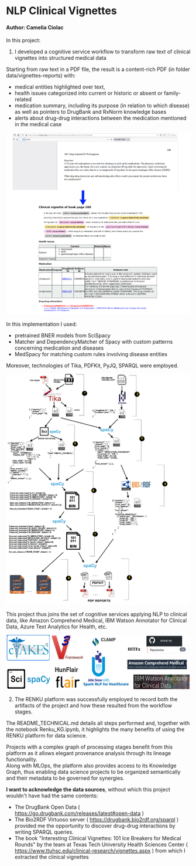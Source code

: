 # NLP Clinical Vignettes 

#### Author: Camelia Ciolac

In this project:

1. I developed a cognitive service workflow to transform raw text of clinical vignettes into structured medical data  

Starting from raw text in a PDF file, the result is a content-rich PDF (in folder data/vignettes-reports) with:  

- medical entities highlighted over text,   
- health issues categorized into current or historic or absent or family-related   
- medication summary, including its purpose (in relation to which disease) as well as pointers to DrugBank and RxNorm knowledge bases  
- alerts about drug-drug interactions between the medication mentioned in the medical case  

![result](https://github.com/camelia-c/nlp-clinical-vignettes/blob/main/img_INPUT_OUTPUT_p208.png?raw=true)

In this implementation I used:  

- pretrained BNER models from SciSpacy
- Matcher and DependencyMatcher of Spacy with custom patterns concerning medication and diseases
- MedSpacy for matching custom rules involving disease entities

Moreover, technologies of Tika, PDFKit, PyJQ, SPARQL were employed.   

![workflow](https://github.com/camelia-c/nlp-clinical-vignettes/blob/main/img_WORKFLOW_SKETCH.png?raw=true)

This project thus joins the set of cognitive services applying NLP to clinical data, like Amazon Comprehend Medical, IBM Watson Annotator for Clinical Data, Azure Text Analytics for Health, etc. 

<img src="https://github.com/camelia-c/nlp-clinical-vignettes/blob/main/Medical_NLP_landscape.png?raw=true" width="600" height="150">



2. The RENKU platform was successfully employed to record both the artifacts of the project and how these resulted from the workflow stages.  

The README\_TECHNICAL.md details all steps performed and, together with the notebook Renku\_KG.ipynb, it highlights the many benefits of using the RENKU platform for data science.  

Projects with a complex graph of processing stages benefit from this platform as it allows elegant provenance analysis through its lineage functionality.  
Along with MLOps, the platform also provides access to its Knowledge Graph, thus enabling data science projects to be organized semantically and their metadata to be governed for synergies.




**I want to acknowledge the data sources**, without which this project wouldn't have had the same contents: 

* The DrugBank Open Data ( https://go.drugbank.com/releases/latest#open-data ) 
* The Bio2RDF Virtuoso server ( https://drugbank.bio2rdf.org/sparql ) provided me the opportunity to discover drug-drug interactions by writing SPARQL queries. 
* The book "Interesting Clinical Vignettes: 101 Ice Breakers for Medical Rounds"  by the team at Texas Tech University Health Sciences Center ( https://www.ttuhsc.edu/clinical-research/vignettes.aspx )  from which I extracted the clinical vignettes


